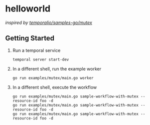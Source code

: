 # helloworld

*inspired by [temporalio/samples-go/mutex](https://github.com/temporalio/samples-go/tree/main/mutex)*

## Getting Started

1. Run a temporal service
    ```shell
    temporal server start-dev
    ```
2. In a different shell, run the example worker
    ```shell
    go run examples/mutex/main.go worker
    ```
3. In a different shell, execute the workflow
    ```shell
    go run examples/mutex/main.go sample-workflow-with-mutex --resource-id foo -d
    go run examples/mutex/main.go sample-workflow-with-mutex --resource-id foo -d
    go run examples/mutex/main.go sample-workflow-with-mutex --resource-id foo -d
    ```
